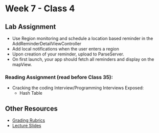 # Week 7 - Class 4
## Lab Assignment
* Use Region monitoring and schedule a location based reminder in the AddReminderDetailViewController
* Add local notifications when the user enters a region
* Upon creation of your reminder, upload to ParseServer.
* On first launch, your app should fetch all reminders and display on the mapView.

### Reading Assignment (read **before** Class 35):
* Cracking the coding Interview/Programming Interviews Exposed:
  * Hash Table

## Other Resources
* [Grading Rubrics](../../resources/)
* [Lecture Slides](https://www.icloud.com/keynote/000n52A4TyAjhlmU1PRkuZF1w#Week7_Day4)
